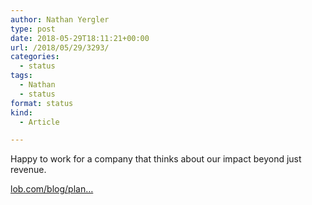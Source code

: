 ```yaml
---
author: Nathan Yergler
type: post
date: 2018-05-29T18:11:21+00:00
url: /2018/05/29/3293/
categories:
  - status
tags:
  - Nathan
  - status
format: status
kind:
  - Article

---
```

Happy to work for a company that thinks about our impact beyond just revenue.

[lob.com/blog/plan…][1]

 [1]: https://lob.com/blog/planting-forest-code-lobs-reforestation